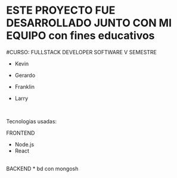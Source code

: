 # ESTE PROYECTO FUE DESARROLLADO JUNTO CON  MI EQUIPO  con fines educativos 
#CURSO: FULLSTACK DEVELOPER SOFTWARE V SEMESTRE
* Kevin
* Gerardo
* Franklin
* Larry
  
  <br>
Tecnologias usadas:

  FRONTEND
  * Node.js  
  * React
<br>
  BACKEND
  * bd con mongosh
